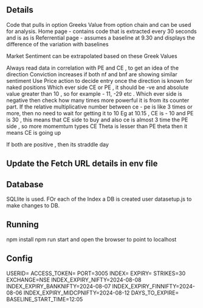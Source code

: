 ## Details
Code that pulls in option Greeks Value from option chain and can be used for analysis.
Home page - contains code that is extracted every 30 seconds and is as is
Referrential page - assumes a baseline at 9.30 and displays the  difference of the variation with baselines

Market Sentiment can be extrapolated based on these Greek Values

Always read data in correlation with PE and CE , to get an idea of the direction
Conviction increases if both nf and bnf are showing similar sentiment
Use Price action to decide entry once the direction is known for naked positions
Which ever side CE or PE , it should be -ve and absolute value greater than 10 , so for example - 11, -29 etc . Which ever side is negative then check how many times more powerful it is from its counter part. If the relative multiplicative number between ce - pe is like 3 times or more, then no need to wait for getting it to 10
Eg at 10.15 , CE is - 10 and PE is 30 , this means that CE side to buy and also ce is almost 3 time the PE side , so more momemtum types 
CE Theta is lesser than PE theta then it means CE is going up

If both are positive ,  then its straddle day

## Update the Fetch URL details in env file

## Database
SQLlite is used. FOr each of the Index a DB is created
user datasetup.js to make changes to DB. 

## Running
npm install
npm run start
and open the browser to point to localhost

## Config
USERID=
ACCESS_TOKEN=
PORT=3005
INDEX=
EXPIRY=
STRIKES=30
EXCHANGE=NSE
INDEX_EXPIRY_NIFTY=2024-08-08
INDEX_EXPIRY_BANKNIFTY=2024-08-07
INDEX_EXPIRY_FINNIFTY=2024-08-06
INDEX_EXPIRY_MIDCPNIFTY=2024-08-12
DAYS_TO_EXPIRE=
BASELINE_START_TIME=12:05

